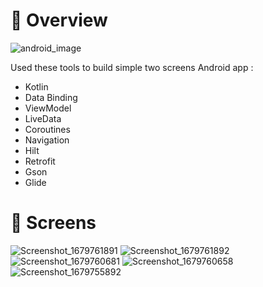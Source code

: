 # :blue_book: Overview

![android_image](https://user-images.githubusercontent.com/38296077/227733217-5fa0f8a7-c9e7-42d4-8986-57fdc2b12f71.png)


Used these tools to build simple two screens Android app :

- Kotlin
- Data Binding
- ViewModel
- LiveData
- Coroutines
- Navigation
- Hilt
- Retrofit
- Gson
- Glide


# :iphone: Screens


![Screenshot_1679761891](https://user-images.githubusercontent.com/38296077/227733629-60989251-aab6-4533-a50e-52f27d575480.png)
![Screenshot_1679761892](https://user-images.githubusercontent.com/38296077/227733632-1a1fb2a6-f922-4212-b08f-95f6d704005d.png)
![Screenshot_1679760681](https://user-images.githubusercontent.com/38296077/227733639-2350eca3-3e69-4f64-b296-327e926ab3ce.png)
![Screenshot_1679760658](https://user-images.githubusercontent.com/38296077/227733647-985cf48f-8897-402b-9870-f9223ef9d4b5.png)
![Screenshot_1679755892](https://user-images.githubusercontent.com/38296077/227733657-172c4814-4151-496c-86e1-0b908c8a8c1c.png)
